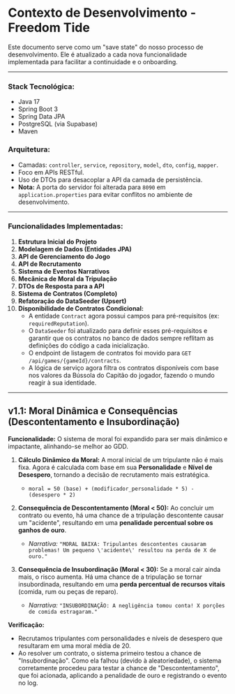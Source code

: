 # Contexto de Desenvolvimento - Freedom Tide

Este documento serve como um "save state" do nosso processo de desenvolvimento. Ele é atualizado a cada nova funcionalidade implementada para facilitar a continuidade e o onboarding.

---

### **Stack Tecnológica:**
- Java 17
- Spring Boot 3
- Spring Data JPA
- PostgreSQL (via Supabase)
- Maven

### **Arquitetura:**
- Camadas: `controller`, `service`, `repository`, `model`, `dto`, `config`, `mapper`.
- Foco em APIs RESTful.
- Uso de DTOs para desacoplar a API da camada de persistência.
- **Nota:** A porta do servidor foi alterada para `8090` em `application.properties` para evitar conflitos no ambiente de desenvolvimento.

---

### **Funcionalidades Implementadas:**

1.  **Estrutura Inicial do Projeto**
2.  **Modelagem de Dados (Entidades JPA)**
3.  **API de Gerenciamento do Jogo**
4.  **API de Recrutamento**
5.  **Sistema de Eventos Narrativos**
6.  **Mecânica de Moral da Tripulação**
7.  **DTOs de Resposta para a API**
8.  **Sistema de Contratos (Completo)**
9.  **Refatoração do DataSeeder (Upsert)**
10. **Disponibilidade de Contratos Condicional:**
    - A entidade `Contract` agora possui campos para pré-requisitos (ex: `requiredReputation`).
    - O `DataSeeder` foi atualizado para definir esses pré-requisitos e garantir que os contratos no banco de dados sempre reflitam as definições do código a cada inicialização.
    - O endpoint de listagem de contratos foi movido para `GET /api/games/{gameId}/contracts`.
    - A lógica de serviço agora filtra os contratos disponíveis com base nos valores da Bússola do Capitão do jogador, fazendo o mundo reagir à sua identidade.

---

## v1.1: Moral Dinâmica e Consequências (Descontentamento e Insubordinação)

**Funcionalidade:** O sistema de moral foi expandido para ser mais dinâmico e impactante, alinhando-se melhor ao GDD.

1.  **Cálculo Dinâmico da Moral:** A moral inicial de um tripulante não é mais fixa. Agora é calculada com base em sua **Personalidade** e **Nível de Desespero**, tornando a decisão de recrutamento mais estratégica.
    - `moral = 50 (base) + (modificador_personalidade * 5) - (desespero * 2)`

2.  **Consequência de Descontentamento (Moral < 50):** Ao concluir um contrato ou evento, há uma chance de a tripulação descontente causar um "acidente", resultando em uma **penalidade percentual sobre os ganhos de ouro**.
    - *Narrativa:* `"MORAL BAIXA: Tripulantes descontentes causaram problemas! Um pequeno \'acidente\' resultou na perda de X de ouro."`

3.  **Consequência de Insubordinação (Moral < 30):** Se a moral cair ainda mais, o risco aumenta. Há uma chance de a tripulação se tornar insubordinada, resultando em uma **perda percentual de recursos vitais** (comida, rum ou peças de reparo).
    - *Narrativa:* `"INSUBORDINAÇÃO: A negligência tomou conta! X porções de comida estragaram."`

**Verificação:**
- Recrutamos tripulantes com personalidades e níveis de desespero que resultaram em uma moral média de 20.
- Ao resolver um contrato, o sistema primeiro testou a chance de "Insubordinação". Como ela falhou (devido à aleatoriedade), o sistema corretamente procedeu para testar a chance de "Descontentamento", que foi acionada, aplicando a penalidade de ouro e registrando o evento no log.
